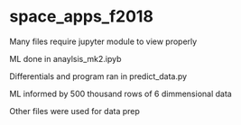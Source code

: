 # space_apps_f2018

Many files require jupyter module to view properly

ML done in anaylsis_mk2.ipyb

Differentials and program ran in predict_data.py 

ML informed by 500 thousand rows of 6 dimmensional data 

Other files were used for data prep


